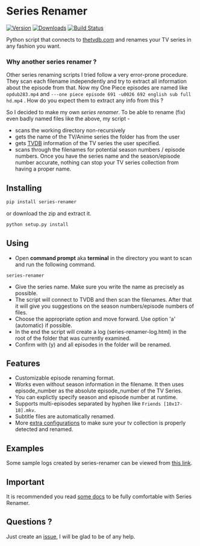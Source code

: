 # Series Renamer

[![Version](https://img.shields.io/pypi/v/series-renamer.svg)](https://pypi.python.org/pypi/series-renamer)
[![Downloads](https://img.shields.io/pypi/dw/series-renamer.svg)](https://pypi.python.org/pypi/series-renamer)
[![Build Status](https://travis-ci.org/aviaryan/series-renamer.svg?branch=master)](https://travis-ci.org/aviaryan/series-renamer)

Python script that connects to [thetvdb.com](http://thetvdb.com) and renames your TV series in any fashion you want.


### Why another series renamer ?

Other series renaming scripts I tried follow a very error-prone procedure. They scan each filename independently and try to extract all information about the episode from that.
Now my One Piece episodes are named like `opdub283.mp4` and `---one piece episode 691 -u0026 692 english sub full hd.mp4` . How do you expect them to extract any info from this ?

So I decided to make my own *series renamer*. To be able to rename (fix) even badly named files like the above, my script -

* scans the working directory non-recursively
* gets the name of the TV/Anime series the folder has from the user
* gets [TVDB](http://thetvdb.com) information of the TV series the user specified.
* scans through the filenames for potential season numbers / episode numbers. Once you have the series name and the season/episode number accurate, nothing can stop your TV series collection from having a proper name.


## Installing

```bash
pip install series-renamer
```
or download the zip and extract it.

```bash
python setup.py install
```


## Using

* Open **command prompt** aka **terminal** in the directory you want to scan and run the following command.
```
series-renamer
```
* Give the series name. Make sure you write the name as precisely as possible.
* The script will connect to TVDB and then scan the filenames. After that it will give you suggestions on the season numbers/episode numbers of files.
* Choose the appropriate option and move forward. Use option 'a' (automatic) if possible.
* In the end the script will create a log (series-renamer-log.html) in the root of the folder that was currently examined.
* Confirm with (y) and all episodes in the folder will be renamed.


## Features

* Customizable episode renaming format.
* Works even without season information in the filename. It then uses episode_number as the absolute episode_number of the TV Series.
* You can explictly specify season and episode number at runtime.
* Supports multi-episodes separated by hyphen like `Friends [10x17-18].mkv`.
* Subtitle files are automatically renamed.
* More [extra configurations](https://github.com/aviaryan/series-renamer/wiki#configjson) to make sure your tv collection is properly detected and renamed.


## Examples

Some sample logs created by series-renamer can be viewed from [this link](http://aviaryan.github.io/series-renamer/examples/index.html).


## Important

It is recommended you read [some docs](https://github.com/aviaryan/series-renamer/wiki) to be fully comfortable with Series Renamer.


## Questions ?

Just create an [issue](https://github.com/aviaryan/series-renamer/issues), I will be glad to be of any help.

